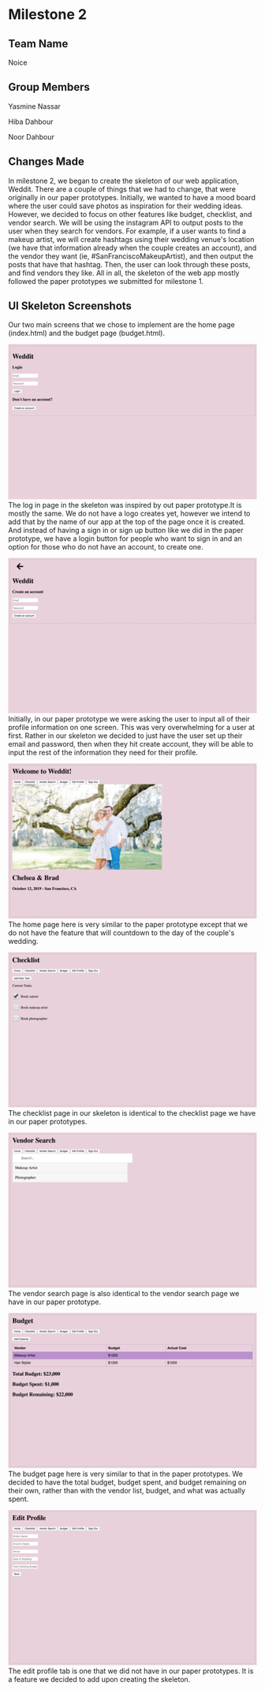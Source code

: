# Milestone 2

## Team Name
Noice

## Group Members
Yasmine Nassar

Hiba Dahbour

Noor Dahbour

## Changes Made
In milestone 2, we began to create the skeleton of our web application, Weddit. 
There are a couple of things that we had to change, that were originally in our paper
prototypes. Initially, we wanted to have a mood board where the user could save 
photos as inspiration for their wedding ideas. However, we decided to focus on other
features like budget, checklist, and vendor search. We will be using the instagram 
API to output posts to the user when they search for vendors. For example, if a
user wants to find a makeup artist, we will create hashtags using their wedding
venue's location (we have that information already when the couple creates an
account), and the vendor they want (ie, #SanFranciscoMakeupArtist), and then
output the posts that have that hashtag. Then, the user can look through these
posts, and find vendors they like. All in all, the skeleton of the web app mostly 
followed the paper prototypes we submitted for milestone 1.  
 

## UI Skeleton Screenshots
Our two main screens that we chose to implement are the home page (index.html)
and the budget page (budget.html).

![Login Page](static_files/pics/login.png)
The log in page in the skeleton was inspired by out paper prototype.It is mostly the same. We do not have a logo creates yet, however we intend to add that by the name of our app at the top of the page once it is created. And instead of having a sign in or sign up button like we did in the paper prototype, we have a login button for people who want to sign in and an option for those who do not have an account, to create one. 

![Create Account Page](static_files/pics/create.png)
Initially, in our paper prototype we were asking the user to input all of their profile information on one screen. This was very overwhelming for a user at first. Rather in our skeleton we decided to just have the user set up their email and password, then when they hit create account, they will be able to input the rest of the information they need for their profile.

![Home Page](static_files/pics/home.png)
The home page here is very similar to the paper prototype except that we do not have the feature that will countdown to the day of the couple's wedding.

![Checklist Page](static_files/pics/checklist.png)
The checklist page in our skeleton is identical to the checklist page we have in our paper prototypes.

![Search Page](static_files/pics/search.png)
The vendor search page is also identical to the vendor search page we have in our paper prototype.

![Budget Page](static_files/pics/budget.png)
The budget page here is very similar to that in the paper prototypes. We decided to have the total budget, budget spent, and budget remaining on their own, rather than with the vendor list, budget, and what was actually spent.

![Profile Page](static_files/pics/editprofile.png)
The edit profile tab is one that we did not have in our paper prototypes. It is a feature we decided to add upon creating the skeleton. 
